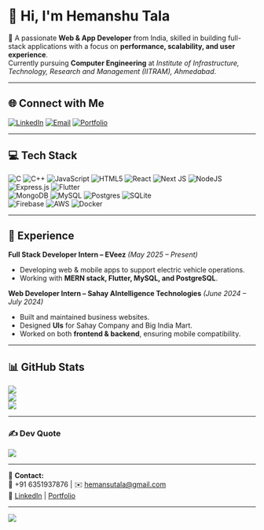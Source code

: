 # 👋 Hi, I'm Hemanshu Tala  

🚀 A passionate **Web & App Developer** from India, skilled in building full-stack applications with a focus on **performance, scalability, and user experience**.  
Currently pursuing **Computer Engineering** at *Institute of Infrastructure, Technology, Research and Management (IITRAM), Ahmedabad*.  

---

## 🌐 Connect with Me
[![LinkedIn](https://img.shields.io/badge/LinkedIn-%230077B5.svg?logo=linkedin&logoColor=white)](https://linkedin.com/in/hemanshu-tala-679955288) 
[![Email](https://img.shields.io/badge/Email-D14836?logo=gmail&logoColor=white)](mailto:hemansutala@gmail.com) 
[![Portfolio](https://img.shields.io/badge/Portfolio-%23000000.svg?style=for-the-badge&logo=firefox&logoColor=#FF7139)](#)

---

## 💻 Tech Stack
![C](https://img.shields.io/badge/c-%2300599C.svg?style=for-the-badge&logo=c&logoColor=white) 
![C++](https://img.shields.io/badge/c++-%2300599C.svg?style=for-the-badge&logo=c%2B%2B&logoColor=white) 
![JavaScript](https://img.shields.io/badge/javascript-%23323330.svg?style=for-the-badge&logo=javascript&logoColor=%23F7DF1E) 
![HTML5](https://img.shields.io/badge/html5-%23E34F26.svg?style=for-the-badge&logo=html5&logoColor=white) 
![React](https://img.shields.io/badge/react-%2320232a.svg?style=for-the-badge&logo=react&logoColor=%2361DAFB) 
![Next JS](https://img.shields.io/badge/next-black?style=for-the-badge&logo=next.js&logoColor=white) 
![NodeJS](https://img.shields.io/badge/node.js-6DA55F?style=for-the-badge&logo=node.js&logoColor=white) 
![Express.js](https://img.shields.io/badge/express.js-%23404d59.svg?style=for-the-badge&logo=express&logoColor=%2361DAFB) 
![Flutter](https://img.shields.io/badge/Flutter-%2302569B.svg?style=for-the-badge&logo=Flutter&logoColor=white)  
![MongoDB](https://img.shields.io/badge/MongoDB-%234ea94b.svg?style=for-the-badge&logo=mongodb&logoColor=white) 
![MySQL](https://img.shields.io/badge/mysql-4479A1.svg?style=for-the-badge&logo=mysql&logoColor=white) 
![Postgres](https://img.shields.io/badge/postgres-%23316192.svg?style=for-the-badge&logo=postgresql&logoColor=white) 
![SQLite](https://img.shields.io/badge/sqlite-%2307405e.svg?style=for-the-badge&logo=sqlite&logoColor=white)  
![Firebase](https://img.shields.io/badge/firebase-%23039BE5.svg?style=for-the-badge&logo=firebase) 
![AWS](https://img.shields.io/badge/AWS-%23FF9900.svg?style=for-the-badge&logo=amazon-aws&logoColor=white) 
![Docker](https://img.shields.io/badge/docker-%230db7ed.svg?style=for-the-badge&logo=docker&logoColor=white)  

---

## 🏢 Experience  

**Full Stack Developer Intern – EVeez** *(May 2025 – Present)*  
- Developing web & mobile apps to support electric vehicle operations.  
- Working with **MERN stack, Flutter, MySQL, and PostgreSQL**.  

**Web Developer Intern – Sahay AIntelligence Technologies** *(June 2024 – July 2024)*  
- Built and maintained business websites.  
- Designed **UIs** for Sahay Company and Big India Mart.  
- Worked on both **frontend & backend**, ensuring mobile compatibility.  

---


## 📊 GitHub Stats
![](https://github-readme-stats.vercel.app/api?username=HemanshuTala&theme=dark&hide_border=false&include_all_commits=false&count_private=false)<br/>
![](https://nirzak-streak-stats.vercel.app/?user=HemanshuTala&theme=dark&hide_border=false)<br/>
![](https://github-readme-stats.vercel.app/api/top-langs/?username=HemanshuTala&theme=dark&hide_border=false&include_all_commits=false&count_private=false&layout=compact)

---

### ✍️ Dev Quote
![](https://quotes-github-readme.vercel.app/api?type=horizontal&theme=radical)

---

📩 **Contact:**  
📱 +91 6351937876 | ✉️ hemansutala@gmail.com  
🔗 [LinkedIn](https://linkedin.com/in/hemanshu-tala-679955288) | [Portfolio](#)

---

[![](https://visitcount.itsvg.in/api?id=HemanshuTala&icon=0&color=0)](https://visitcount.itsvg.in)

<!-- Proudly created with GPRM ( https://gprm.itsvg.in ) -->

